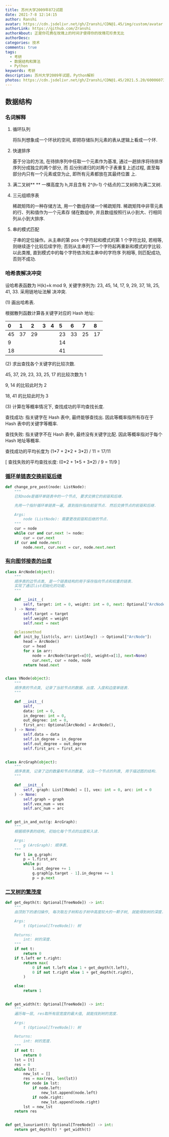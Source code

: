```yaml
---
title: 苏州大学2009年872试题
date: 2021-7-8 12:14:15
author: Ranshi
avatar: https://cdn.jsdelivr.net/gh/Zranshi/CDN@1.45/img/custom/avatar.jpg
authorLink: https://github.com/Zranshi
authorAbout: 正是你花费在玫瑰上的时间才使得你的玫瑰花珍贵无比
authorDesc:
categories: 技术
comments: true
tags:
  - 考研
  - 数据结构和算法
  - Python
keywords: 考研
description: 苏州大学2009年试题，Python解析
photos: https://cdn.jsdelivr.net/gh/Zranshi/CDN@1.45/2021.5.20/60006073_p0.jpg
---
```


## 数据结构

### 名词解释

1. 循环队列

   将队列想象成一个环状的空间, 即把存储队列元素的表从逻辑上看成一个环.

2. 快速排序

   基于分治的方法, 在待排序列中任取一个元素作为基准, 通过一趟排序将待排序序列分成独立的两个部分, 而
   后分别递归的对两个子表重复上述过程, 直至每部分内只有一个元素或空为止, 即所有元素都放在其最终位置
   上.

3. 满二叉树\*\* \*\* 一棵高度为 h,并且含有 2^(h-1) 个结点的二叉树称为满二叉树.

4. 三元组顺序表

   稀疏矩阵的一种存储方法, 用一个数组存储一个稀疏矩阵. 稀疏矩阵中非零元素的行、列和值作为一个元素存
   储在数组中, 并且数组按照行从小到大、行相同列从小到大排序.

5. 串的模式匹配

   子串的定位操作。从主串的第 pos 个字符起和模式的第 1 个字符比较, 若相等, 则继续逐个比较后续字符;
   否则从主串的下一个字符起再重新和模式的字比较. 以此类推, 直到模式中的每个字符依次和主串中的字符序
   列相等, 则匹配成功, 否则不成功.

### 哈希表解决冲突

设哈希表函数为 H(k)=k mod 9, 关键字序列为: 23, 45, 14, 17, 9, 29, 37, 18, 25, 41, 33. 采用链地址法解
决冲突.

(1) 画出哈希表.

根据散列函数计算各关键字对应的 Hash 地址:

| 0   | 1   | 2   | 3   | 4   | 5   | 6   | 7   | 8   |
| :-- | :-- | :-- | :-- | :-- | :-- | :-- | :-- | :-- |
| 45  | 37  | 29  |     |     | 23  | 33  | 25  | 17  |
| 9   |     |     |     |     | 14  |     |     |     |
| 18  |     |     |     |     | 41  |     |     |     |

(2) 求出查找各个关键字的比较次数.

45, 37, 29, 23, 33, 25, 17 的比较次数为 1

9, 14 的比较此时为 2

18, 41 的比较此时为 3

(3) 计算在等概率情况下, 查找成功的平均查找长度.

查找成功: 指关键字在 Hash 表中, 最终能够查找出. 因此等概率指所有存在于 Hash 表中的关键字等概率.

查找失败: 指关键字不在 Hash 表中, 最终没有关键字比配. 因此等概率指对于每个 Hash 地址等概率.

查找成功的平均长度为 (1\*7 + 2\*2 + 3\*2) / 11 = 17/11

[ 查找失败的平均查找长度: (0\*2 + 1\*5 + 3\*2) / 9 = 11/9 ]

### [循环单链表交换前驱后继](https://github.com/Zranshi/suda-problem/blob/master/src/2009/1.循环单链表交换前驱和后继/main.py)

```py
def change_pre_post(node: ListNode):
    """
    已知node是循环单链表中的一个节点, 要求交换它的前驱和后继.

    先用一个指针循环单链表一遍, 直到指针指向前驱节点. 然后交换节点的前驱和后继.

    Args:
        node (ListNode): 需要更改前驱和后继的节点.
    """
    cur = node
    while cur and cur.next != node:
        cur = cur.next
    if cur and node.next:
        node.next, cur.next = cur, node.next.next
```

### [有向图邻接表的出度](https://github.com/Zranshi/suda-problem/blob/master/src/2009/2.有向图邻接表求每个结点的出度/main.py)

```py
class ArcNode(object):
    """
    顺序表的边节点类, 是一个链表结构的用于保存指向节点和权重的链表.
    实现了通过list初始化的功能.
    """

    def __init__(
        self, target: int = 0, weight: int = 0, next: Optional["ArcNode"] = None
    ) -> None:
        self.target = target
        self.weight = weight
        self.next = next

    @classmethod
    def init_by_list(cls, arr: List[Any]) -> Optional["ArcNode"]:
        head = ArcNode()
        cur = head
        for x in arr:
            node = ArcNode(target=x[0], weight=x[1], next=None)
            cur.next, cur = node, node
        return head.next


class VNode(object):
    """
    顺序表的节点类, 记录了当前节点的数据、出度、入度和边度单链表.
    """

    def __init__(
        self,
        data: int = 0,
        in_degree: int = 0,
        out_degree: int = 0,
        first_arc: Optional[ArcNode] = ArcNode(),
    ) -> None:
        self.data = data
        self.in_degree = in_degree
        self.out_degree = out_degree
        self.first_arc = first_arc


class ArcGraph(object):
    """
    顺序表类, 记录了边的数量和节点的数量, 以及一个节点的列表, 用于描述图的结构.
    """

    def __init__(
        self, graph: List[VNode] = [], vex: int = 0, arc: int = 0
    ) -> None:
        self.graph = graph
        self.vex_num = vex
        self.arc_num = arc


def get_in_and_out(g: ArcGraph):
    """
    根据顺序表的结构, 初始化每个节点的出度和入读.

    Args:
        g (ArcGraph): 顺序表.
    """
    for l in g.graph:
        p = l.first_arc
        while p:
            l.out_degree += 1
            g.graph[p.target - 1].in_degree += 1
            p = p.next
```

### [二叉树的繁茂度](https://github.com/Zranshi/suda-problem/blob/master/src/2009/3.二叉树的繁茂度/main.py)

```py
def get_depth(t: Optional[TreeNode]) -> int:
    """
    由顶到下的递归操作, 每次取左子树和右子树中高度较大的一颗子树, 就能得到树的深度.

    Args:
        t (Optional[TreeNode]): 树

    Returns:
        int: 树的深度.
    """
    if not t:
        return 0
    if t.left or t.right:
        return max(
            0 if not t.left else 1 + get_depth(t.left),
            0 if not t.right else 1 + get_depth(t.right),
        )

    else:
        return 1


def get_width(t: Optional[TreeNode]) -> int:
    """
    遍历每一层, res取所有层宽度的最大值, 就能找到树的宽度.

    Args:
        t (Optional[TreeNode]): 树

    Returns:
        int: 树的宽度.
    """
    if not t:
        return 0
    lst = [t]
    res = 0
    while lst:
        new_lst = []
        res = max(res, len(lst))
        for node in lst:
            if node.left:
                new_lst.append(node.left)
            if node.right:
                new_lst.append(node.right)
        lst = new_lst
    return res


def get_luxuriant(t: Optional[TreeNode]) -> int:
    return get_depth(t) * get_width(t)
```
